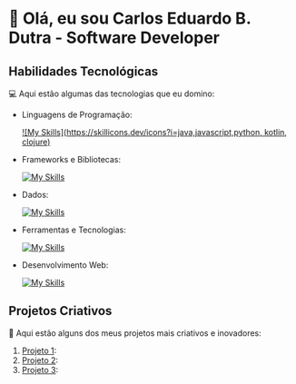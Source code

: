 # 🚀 Olá, eu sou Carlos Eduardo B. Dutra - Software Developer 

## Habilidades Tecnológicas

💻 Aqui estão algumas das tecnologias que eu domino:

-  Linguagens de Programação: 

    [![My Skills](https://skillicons.dev/icons?i=java,javascript,python, kotlin, clojure)](https://skillicons.dev)
- Frameworks e Bibliotecas: 

    [![My Skills](https://skillicons.dev/icons?i=spring,react)](https://skillicons.dev)
- Dados: 

    [![My Skills](https://skillicons.dev/icons?i=mysql,mongo)](https://skillicons.dev)
- Ferramentas e Tecnologias: 

    [![My Skills](https://skillicons.dev/icons?i=git,github)](https://skillicons.dev)
- Desenvolvimento Web:

    [![My Skills](https://skillicons.dev/icons?i=php,html,css)](https://skillicons.dev) 
## Projetos Criativos

🎨 Aqui estão alguns dos meus projetos mais criativos e inovadores:

1. [Projeto 1](https://github.com/[seu-usuario]/projeto1): 
2. [Projeto 2](https://github.com/[seu-usuario]/projeto2): 
3. [Projeto 3](https://github.com/[seu-usuario]/projeto3): 
